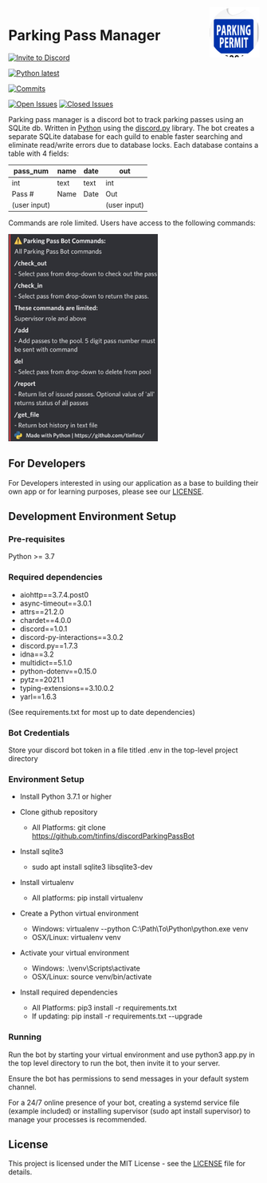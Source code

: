 <img align="right" src="https://github.com/tinfins/discordParkingPassBot/blob/main/src/assets/circle-cropped.png" width=100>
  
# Parking Pass Manager

[![Invite to Discord](https://img.shields.io/static/v1?label=parkingPassMngr&message=Invite&color=7289da&style=plastic)](https://discord.com/api/oauth2/authorize?client_id=817134568405860360&permissions=0&scope=bot%20applications.commands)
  
[![Python latest](https://img.shields.io/static/v1?label=Python&message=latest&color=blue&style=plastic)](https://www.python.org/downloads/)
  
[![Commits](https://img.shields.io/github/last-commit/tinfins/discordParkingPassBot/main?style=plastic)](https://github.com/tinfins/discordParkingPassBot/commits/main)
  
[![Open Issues](https://img.shields.io/github/issues/tinfins/discordParkingPassBot?style=plastic)](https://github.com/tinfins/discordParkingPassBot/issues?q=is%3Aopen+is%3Aissue)
[![Closed Issues](https://img.shields.io/github/issues-closed/tinfins/discordParkingPassBot?style=plastic)](https://github.com/tinfins/discordParkingPassBot/issues?q=is%3Aissue+is%3Aclosed)
  
Parking pass manager is a discord bot to track parking passes using an SQLite db. Written in [Python](https://www.python.org) using the [discord.py](https://github.com/Rapptz/discord.py) library.
The bot creates a separate SQLite database for each guild to enable faster searching and eliminate read/write errors due to database locks. Each database contains a table with 4 fields:

| pass_num     | name | date | out          |
|--------------|------|------|--------------|
| int          | text | text | int          |
| Pass #       | Name | Date | Out          |
| (user input) |      |      | (user input) |

Commands are role limited.
Users have access to the following commands:
  
<img src="https://github.com/tinfins/discordParkingPassBot/blob/main/src/assets/parkingpassbot_help.jpg" width=300>

## For Developers
For Developers interested in using our application as a base to building their own app or for learning purposes, please see our [LICENSE](https://github.com/tinfins/discordParkingPassBot/blob/main/LICENSE).
  
## Development Environment Setup
### Pre-requisites
Python >= 3.7
### Required dependencies
-   aiohttp==3.7.4.post0
-   async-timeout==3.0.1
-   attrs==21.2.0
-   chardet==4.0.0
-   discord==1.0.1
-   discord-py-interactions==3.0.2
-   discord.py==1.7.3
-   idna==3.2
-   multidict==5.1.0
-   python-dotenv==0.15.0
-   pytz==2021.1
-   typing-extensions==3.10.0.2
-   yarl==1.6.3
  
(See requirements.txt for most up to date dependencies)
  
### Bot Credentials
Store your discord bot token in a file titled .env in the top-level project directory
  
### Environment Setup
-   Install Python 3.7.1 or higher
-   Clone github repository
    -   All Platforms: git clone https://github.com/tinfins/discordParkingPassBot

-   Install sqlite3
    -   sudo apt install sqlite3 libsqlite3-dev

-   Install virtualenv
    -   All platforms: pip install virtualenv

-   Create a Python virtual environment
    -   Windows: virtualenv --python C:\Path\To\Python\python.exe venv
    -   OSX/Linux: virtualenv venv

-   Activate your virtual environment
    -   Windows: .\venv\Scripts\activate
    -   OSX/Linux: source venv/bin/activate

-   Install required dependencies
    -   All Platforms: pip3 install -r requirements.txt
    -   If updating: pip install -r requirements.txt --upgrade
  
### Running
Run the bot by starting your virtual environment and use python3 app.py in the top level directory to run the bot, then invite it to your server.

Ensure the bot has permissions to send messages in your default system channel.
  
For a 24/7 online presence of your bot, creating a systemd service file (example included) or installing supervisor (sudo apt install supervisor) to manage your processes is recommended.
  
## License
This project is licensed under the MIT License - see the [LICENSE](https://github.com/tinfins/discordParkingPassBot/blob/main/LICENSE) file for details.
